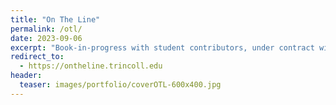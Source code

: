 ```yaml
---
title: "On The Line"
permalink: /otl/
date: 2023-09-06
excerpt: "Book-in-progress with student contributors, under contract with Amherst College Press"
redirect_to:
  - https://ontheline.trincoll.edu
header:
  teaser: images/portfolio/coverOTL-600x400.jpg
---
```

